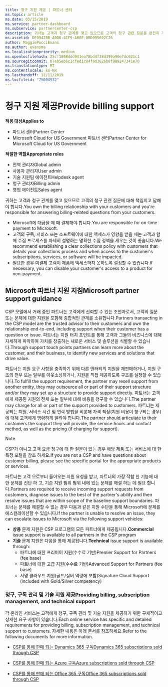 ```yaml
---
title: 청구 지원 제공 | 파트너 센터
ms.topic: article
ms.date: 03/15/2019
ms.service: partner-dashboard
ms.subservice: partnercenter-csp
description: 귀사는 고객과 청구 관계를 맺고 있으므로 고객의 청구 관련 질문을 완전히 지원해야 합니다.
ms.assetid: DE0942BB-A0D0-4CF9-A60E-0BD095692C26
author: MaggiePucciEvans
ms.author: evansma
ms.localizationpriority: medium
ms.openlocfilehash: 25cf1868ddd941ea78bd4f38d399a90e7dc621c1
ms.sourcegitcommit: 07eb5eb6c1cfed1c84fad3626b8f989247341e70
ms.translationtype: MT
ms.contentlocale: ko-KR
ms.lasthandoff: 12/11/2019
ms.locfileid: "75004932"
---
```

# <a name="provide-billing-support"></a><span data-ttu-id="88f13-103">청구 지원 제공</span><span class="sxs-lookup"><span data-stu-id="88f13-103">Provide billing support</span></span>

<span data-ttu-id="88f13-104">**적용 대상**</span><span class="sxs-lookup"><span data-stu-id="88f13-104">**Applies to**</span></span>

-  <span data-ttu-id="88f13-105">파트너 센터</span><span class="sxs-lookup"><span data-stu-id="88f13-105">Partner Center</span></span>
-  <span data-ttu-id="88f13-106">Microsoft Cloud for US Government 파트너 센터</span><span class="sxs-lookup"><span data-stu-id="88f13-106">Partner Center for Microsoft Cloud for US Government</span></span>

<span data-ttu-id="88f13-107">**적절한 역할**</span><span class="sxs-lookup"><span data-stu-id="88f13-107">**Appropriate roles**</span></span>
-   <span data-ttu-id="88f13-108">전역 관리자</span><span class="sxs-lookup"><span data-stu-id="88f13-108">Global admin</span></span>
-   <span data-ttu-id="88f13-109">사용자 관리자</span><span class="sxs-lookup"><span data-stu-id="88f13-109">User admin</span></span>
-   <span data-ttu-id="88f13-110">기술 지원팀 에이전트</span><span class="sxs-lookup"><span data-stu-id="88f13-110">Helpdesk agent</span></span>
-   <span data-ttu-id="88f13-111">청구 관리자</span><span class="sxs-lookup"><span data-stu-id="88f13-111">Billing admin</span></span>
-   <span data-ttu-id="88f13-112">영업 에이전트</span><span class="sxs-lookup"><span data-stu-id="88f13-112">Sales agent</span></span>

<span data-ttu-id="88f13-113">귀하는 고객과 청구 관계를 맺고 있으므로 고객의 청구 관련 질문에 대해 책임지고 답해야 합니다.</span><span class="sxs-lookup"><span data-stu-id="88f13-113">You own the billing relationship with your customers and you're responsible for answering billing-related questions from your customers.</span></span>

-   <span data-ttu-id="88f13-114">Microsoft에 대금을 제 때 결제해야 합니다.</span><span class="sxs-lookup"><span data-stu-id="88f13-114">You are responsible for on-time payment to Microsoft.</span></span>
-   <span data-ttu-id="88f13-115">고객의 구독, 서비스 또는 소프트웨어에 대한 액세스가 영향을 받을 때는 고객과 함께 수집 프로세스를 자세히 설명하는 명확한 수집 정책을 세우는 것이 좋습니다.</span><span class="sxs-lookup"><span data-stu-id="88f13-115">We recommend establishing a clear collections policy with customers that details your collections process and when access to the customer's subscriptions, services, or software will be impacted.</span></span>
-   <span data-ttu-id="88f13-116">필요한 경우 미결제 고객이 제품에 액세스하지 못하도록 설정할 수 있습니다.</span><span class="sxs-lookup"><span data-stu-id="88f13-116">If necessary, you can disable your customer's access to a product for non-payment.</span></span>

## <a name="microsoft-partner-support-guidance"></a><span data-ttu-id="88f13-117">Microsoft 파트너 지원 지침</span><span class="sxs-lookup"><span data-stu-id="88f13-117">Microsoft partner support guidance</span></span>

<span data-ttu-id="88f13-118">CSP 모델에서 거래 중인 파트너는 고객에게 신뢰할 수 있는 조언자로서, 고객의 질문 또는 문제에 대한 지원을 포함해 종합적인 관계를 소유합니다.</span><span class="sxs-lookup"><span data-stu-id="88f13-118">Partners transacting in the CSP model are the trusted advisor to their customers and own the relationship end-to-end, including support when their customer has a question or issue.</span></span> <span data-ttu-id="88f13-119">파트너는 지원 터치 포인트를 통해 고객과 그들의 비즈니스에 대해 자세하게 파악하여 가치를 창출하는 새로운 서비스 및 솔루션을 식별할 수 있습니다.</span><span class="sxs-lookup"><span data-stu-id="88f13-119">Through support touch points partners can learn more about the customer, and their business, to identify new services and solutions that drive value.</span></span>

<span data-ttu-id="88f13-120">파트너는 지원 요구 사항을 충족하기 위해 다른 엔터티의 지원을 재판매하거나, 지원 구조의 전부 또는 일부를 아웃소싱하거나, 지원을 직접 제공하도록 구조를 설정할 수 있습니다.</span><span class="sxs-lookup"><span data-stu-id="88f13-120">To fulfill the support requirement, the partner may resell support from another entity, they may outsource all or part of their support structure and/or they may set up a structure to provide support directly.</span></span>  <span data-ttu-id="88f13-121">파트너는 고객에게 제공된 지원의 전체 또는 일부에 대해 비용을 청구할 수 있습니다.</span><span class="sxs-lookup"><span data-stu-id="88f13-121">The partner may charge for all or part of the support provided to customers.</span></span> <span data-ttu-id="88f13-122">파트너는 제공되는 지원, 서비스 시간 및 연락 방법을 비롯해 가격 책정(지원 비용이 청구되는 경우)에 대해 고객에게 명확하게 알려야 합니다.</span><span class="sxs-lookup"><span data-stu-id="88f13-122">The partner should articulate to their customers the support they will provide, the service hours and contact method, as well as the pricing (if charging for support).</span></span> 

>[!Note]
><span data-ttu-id="88f13-123">CSP가 아니고 고객 요금 청구에 대 한 질문이 있는 경우 해당 제품 또는 서비스에 대 한 특정 포털을 참조 하세요.</span><span class="sxs-lookup"><span data-stu-id="88f13-123">If you are not a CSP and have questions about customer billing, please see the specific portal for the appropriate products or services.</span></span>

<span data-ttu-id="88f13-124">파트너는 고객 으로부터 들어오는 지원 요청을 받고, 파트너의 가장 적합 한 기능에 대 한 문제를 진단 하 고, 기준 지원 범위 범위 내에 있는 문제를 해결 하는 데 필요 합니다.</span><span class="sxs-lookup"><span data-stu-id="88f13-124">Partners are required to receive incoming support requests from customers, diagnose issues to the best of the partner's ability and then resolve issues that are within scope of the baseline support boundaries.</span></span> <span data-ttu-id="88f13-125">파트너는 문제를 해결할 수 없는 경우 다음과 같은 지원 수단을 통해 Microsoft에 문제를 에스컬레이션할 수 있습니다.</span><span class="sxs-lookup"><span data-stu-id="88f13-125">If the partner is unable to resolve an issue, they can escalate issues to Microsoft via the following support vehicles:</span></span>

- <span data-ttu-id="88f13-126">**상용** 문제 지원은 CSP 프로그램의 모든 파트너에게 제공됩니다.</span><span class="sxs-lookup"><span data-stu-id="88f13-126">**Commercial** issue support is available to all partners in the CSP program</span></span>
-   <span data-ttu-id="88f13-127">**기술** 문제 지원은 다음을 통해 제공됩니다.</span><span class="sxs-lookup"><span data-stu-id="88f13-127">**Technical** issue support is available through:</span></span>
    -   <span data-ttu-id="88f13-128">파트너에 대한 프리미어 지원(수수료 기반)</span><span class="sxs-lookup"><span data-stu-id="88f13-128">Premier Support for Partners (fee base)</span></span>
    -   <span data-ttu-id="88f13-129">파트너에 대한 고급 지원(수수료 기반)</span><span class="sxs-lookup"><span data-stu-id="88f13-129">Advanced Support for Partners (fee base)</span></span>
    -   <span data-ttu-id="88f13-130">서명 클라우드 지원(골드/실버 역량에 포함)</span><span class="sxs-lookup"><span data-stu-id="88f13-130">Signature Cloud Support (included with Gold/Silver competency)</span></span>

### <a name="providing-billing-subscription-management-and-technical-support"></a><span data-ttu-id="88f13-131">청구, 구독 관리 및 기술 지원 제공</span><span class="sxs-lookup"><span data-stu-id="88f13-131">Providing billing, subscription management, and technical support</span></span> 

<span data-ttu-id="88f13-132">각 온라인 서비스는 고객에게 청구, 구독 관리 및 기술 지원을 제공하기 위한 구체적이고 상세한 요구 사항이 있습니다.</span><span class="sxs-lookup"><span data-stu-id="88f13-132">Each online service has specific and detailed requirements for providing billing, subscription management, and technical support to customers.</span></span> <span data-ttu-id="88f13-133">자세한 내용은 아래 문서를 참조하세요.</span><span class="sxs-lookup"><span data-stu-id="88f13-133">Refer to the following documents for more information.</span></span>

-   [<span data-ttu-id="88f13-134">CSP를 통해 판매 되는 Dynamics 365 구독</span><span class="sxs-lookup"><span data-stu-id="88f13-134">Dynamics 365 subscriptions sold through CSP</span></span>](https://www.microsoftpartnercommunity.com/t5/CSP/Microsoft-Partner-Support-Guidance/m-p/5262#M30)

-   [<span data-ttu-id="88f13-135">CSP를 통해 판매 되는 Azure 구독</span><span class="sxs-lookup"><span data-stu-id="88f13-135">Azure subscriptions sold through CSP</span></span>](https://www.microsoftpartnercommunity.com/t5/CSP/Microsoft-Partner-Support-Guidance/m-p/5263#M31)

-   [<span data-ttu-id="88f13-136">CSP를 통해 판매 되는 Office 365 구독</span><span class="sxs-lookup"><span data-stu-id="88f13-136">Office 365 subscriptions sold through CSP</span></span>](https://www.microsoftpartnercommunity.com/t5/CSP/Microsoft-Partner-Support-Guidance/m-p/5264#M32)
 

